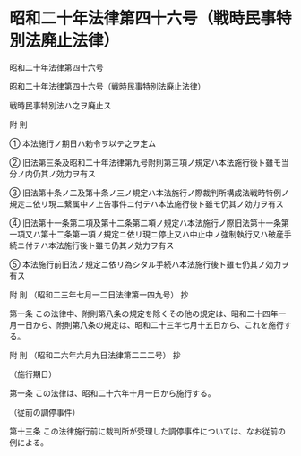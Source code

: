 # 昭和二十年法律第四十六号（戦時民事特別法廃止法律）

昭和二十年法律第四十六号

昭和二十年法律第四十六号（戦時民事特別法廃止法律）

戦時民事特別法ハ之ヲ廃止ス

附 則

① 本法施行ノ期日ハ勅令ヲ以テ之ヲ定ム

② 旧法第三条及昭和二十年法律第九号附則第三項ノ規定ハ本法施行後ト雖モ当分ノ内仍其ノ効力ヲ有ス

③ 旧法第十条ノ二及第十条ノ三ノ規定ハ本法施行ノ際裁判所構成法戦時特例ノ規定ニ依リ現ニ繋属中ノ上告事件ニ付テハ本法施行後ト雖モ仍其ノ効力ヲ有ス

④ 旧法第十一条第二項及第十二条第二項ノ規定ハ本法施行ノ際旧法第十一条第一項又ハ第十二条第一項ノ規定ニ依リ現ニ停止又ハ中止中ノ強制執行又ハ破産手続ニ付テハ本法施行後ト雖モ仍其ノ効力ヲ有ス

⑤ 本法施行前旧法ノ規定ニ依リ為シタル手続ハ本法施行後ト雖モ仍其ノ効力ヲ有ス

附 則 （昭和二三年七月一二日法律第一四九号） 抄

第一条 この法律中、附則第八条の規定を除くその他の規定は、昭和二十四年一月一日から、附則第八条の規定は、昭和二十三年七月十五日から、これを施行する。

附 則 （昭和二六年六月九日法律第二二二号） 抄

（施行期日）

第一条 この法律は、昭和二十六年十月一日から施行する。

（従前の調停事件）

第十三条 この法律施行前に裁判所が受理した調停事件については、なお従前の例による。
